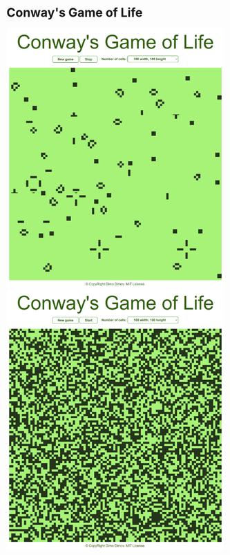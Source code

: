 # Conway's Game of Life

![End game](/readme-resources/end-game.png)
![New game](/readme-resources/new-game.png)